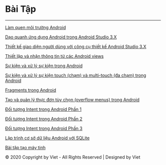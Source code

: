 # Bài Tập
***
<a href="https://github.com/viet15cm/Java-Android/tree/master/helloworldandroid-master">Làm quen môi trường Android</a>

<a href="https://github.com/viet15cm/Java-Android/tree/master/daoquanhandroid-master">Dạo quanh ứng dụng Android trong Android Studio 3.X </a>

<a href="https://github.com/viet15cm/Java-Android/tree/master/LayoutSample-master">Thiết kế giao diện người dùng với công cụ thiết kế Android Studio 3.X </a>

<a href="https://github.com/viet15cm/Java-Android/tree/master/MyFirstAndroidApplication-master">Thiết lập và nhận thông tin từ các Android views</a>

<a href="https://github.com/viet15cm/Java-Android/tree/master/androidbasicview">Sự kiện và xử lý sự kiện trong Android</a>

<a href="https://github.com/viet15cm/Java-Android/tree/master/MotionEvent">Sự kiện và xử lý sự kiện touch (chạm) và multi-touch (đa chạm) trong Android</a>

<a href="https://github.com/viet15cm/Java-Android/tree/master/FragmentExample-master">Fragments trong Android</a>

<a href="https://github.com/viet15cm/Java-Android/tree/master/Menu_example_android-master">Tạo và quản lý thực đơn tùy chọn (overflow menus) trong Android</a>

<a href="https://github.com/viet15cm/Java-Android/tree/master/ExplicitIntent-master">Đối tượng Intent trong Android Phần 1</a>
	
<a href="https://github.com/viet15cm/Java-Android/tree/master/ImplicitIntent-master">Đối tượng Intent trong Android Phần 2</a>
	
<a href="https://github.com/viet15cm/Java-Android/tree/master/SendBroadcast-master">Đối tượng Intent trong Android Phần 3</a>

<a href="https://github.com/viet15cm/Java-Android/tree/master/SendBroadcast-master">Lập trình cơ sở dữ liệu Android với SQLite</a>

<a href="https://github.com/viet15cm/Java-Android/tree/master/MayTinh">Bài tập tạo máy tinh</a>

© 2020 Copyright by Viet - All Rights Reserved | Designed by Viet


